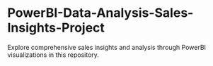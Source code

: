 # PowerBI-Data-Analysis-Sales-Insights-Project
Explore comprehensive sales insights and analysis through PowerBI visualizations in this repository.
